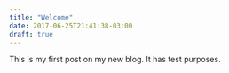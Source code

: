 ```yaml
---
title: "Welcome"
date: 2017-06-25T21:41:38-03:00
draft: true
---
```


This is my first post on my new blog. It has test purposes.
